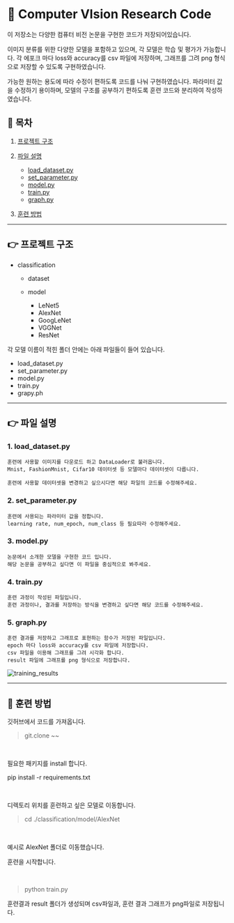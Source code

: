 # 📌 Computer VIsion Research Code

이 저장소는 다양한 컴퓨터 비전 논문을 구현한 코드가 저장되어있습니다. 

이미지 분류를 위한 다양한 모델을 포함하고 있으며, 각 모델은 학습 및 평가가 가능합니다.
각 에포크 마다 loss와 accuracy를 csv 파일에 저장하며, 그래프를 그려 png 형식으로 저장할 수 있도록 구현하였습니다.

가능한 원하는 용도에 따라 수정이 편하도록 코드를 나눠 구현하였습니다.
파라미터 값을 수정하기 용이하며, 모델의 구조를 공부하기 편하도록 훈련 코드와 분리하여 작성하였습니다.


## 📢 목차

1. [프로젝트 구조](#프로젝트-구조)

2. [파일 설명](#파일-설명)
    - [load_dataset.py](#load_dataset.py)
    - [set_parameter.py](#set_parameter.py)
    - [model.py](#model.py)
    - [train.py](#train.py)
    - [graph.py](#graph.py)
3. [훈련 방법](#훈련-방법)

-----

## 👉 프로젝트 구조

- classification
    - dataset

    - model
        - LeNet5
        - AlexNet
        - GoogLeNet
        - VGGNet
        - ResNet

각 모델 이름이 적힌 폴더 안에는 아래 파일들이 들어 있습니다.

- load_dataset.py
- set_parameter.py
- model.py
- train.py
- grapy.ph

-----

## 👉 파일 설명

### 1. load_dataset.py

    훈련에 사용할 이미지를 다운로드 하고 DataLoader로 불러옵니다.
    Mnist, FashionMnist, Cifar10 데이터셋 등 모델마다 데이터셋이 다릅니다.

    훈련에 사용할 데이터셋을 변경하고 싶으시다면 해당 파일의 코드를 수정해주세요.

### 2. set_parameter.py

    훈련에 사용되는 파라미터 값을 정합니다.
    learning rate, num_epoch, num_class 등 필요따라 수정해주세요.

### 3. model.py

    논문에서 소개한 모델을 구현한 코드 입니다.
    해당 논문을 공부하고 싶다면 이 파일을 중심적으로 봐주세요.

### 4. train.py

    훈련 과정이 작성된 파일입니다.
    훈련 과정이나, 결과를 저장하는 방식을 변경하고 싶다면 해당 코드를 수정해주세요.

### 5. graph.py

    훈련 결과를 저장하고 그래프로 표현하는 함수가 저장된 파일입니다.
    epoch 마다 loss와 accuracy를 csv 파일에 저장합니다.
    csv 파일을 이용해 그래프를 그려 시각화 합니다.
    result 파일에 그래프를 png 형식으로 저장합니다.

![training_results](https://github.com/user-attachments/assets/6edc9b4b-1883-4e8b-b7d7-4d986d2eec56)


-----

## 📌 훈련 방법

깃허브에서 코드를 가져옵니다.

> git.clone ~~

<br>

필요한 패키지를 install 합니다.

pip install -r requirements.txt

<br>

디렉토리 위치를 훈련하고 싶은 모델로 이동합니다.

> cd ./classification/model/AlexNet

<br>

예시로 AlexNet 폴더로 이동했습니다.

훈련을 시작합니다.

<br>

> python train.py

훈련결과 result 폴더가 생성되며 csv파일과, 훈련 결과 그래프가 png파일로 저장됩니다.

